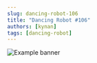 ```yaml
---
slug: dancing-robot-106
title: "Dancing Robot #106"
authors: [kynan]
tags: [dancing-robot]
---
```


![Example banner](/img/stories/dancing-robot/zzz.PNG)
